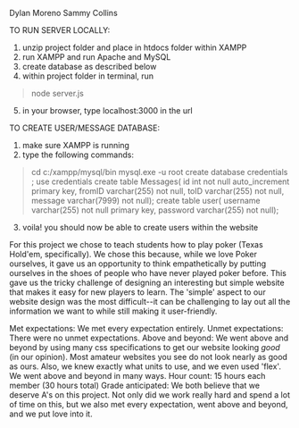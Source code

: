 Dylan Moreno
Sammy Collins

TO RUN SERVER LOCALLY:
1. unzip project folder and place in htdocs folder within XAMPP
2. run XAMPP and run Apache and MySQL
3. create database as described below
4. within project folder in terminal, run
  >node server.js
5. in your browser, type localhost:3000 in the url

TO CREATE USER/MESSAGE DATABASE:
1. make sure XAMPP is running
2. type the following commands:
  >cd c:/xampp/mysql/bin
  >mysql.exe -u root
  >create database credentials
  >;
  >use credentials
  >create table Messages(
  >id int not null auto_increment primary key,
  >fromID varchar(255) not null,
  >toID varchar(255) not null,
  >message varchar(7999) not null);
  >create table user(
  >username varchar(255) not null primary key,
  >password varchar(255) not null);
3. voila! you should now be able to create users within the website

For this project we chose to teach students how to play poker (Texas Hold'em, specifically). We chose this because, while we love Poker ourselves, it gave us an
opportunity to think empathetically by putting ourselves in the shoes of people who have never played poker before. This gave us the tricky challenge of designing
an interesting but simple website that makes it easy for new players to learn. The 'simple' aspect to our website design was the most difficult--it can be challenging
to lay out all the information we want to while still making it user-friendly.

Met expectations:
  We met every expectation entirely.
Unmet expectations:
  There were no unmet expectations.
Above and beyond:
  We went above and beyond by using many css specifications to get our website looking *good* (in our opinion). Most amateur websites you see do not look nearly as
  good as ours. Also, we knew exactly what units to use, and we even used 'flex'. We went above and beyond in many ways.
Hour count:
  15 hours each member (30 hours total)
Grade anticipated:
  We both believe that we deserve A's on this project. Not only did we work really hard and spend a lot of time on this, but we also met every expectation, went 
  above and beyond, and we put love into it.
